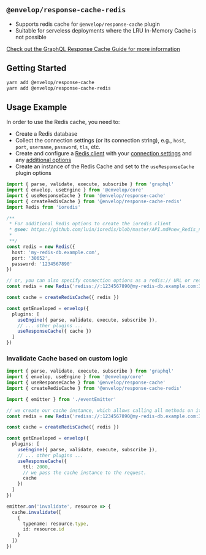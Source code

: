 ## `@envelop/response-cache-redis`

- Supports redis cache for `@envelop/response-cache` plugin
- Suitable for serveless deployments where the LRU In-Memory Cache is not possible

[Check out the GraphQL Response Cache Guide for more information](https://envelop.dev/docs/guides/adding-a-graphql-response-cache)

## Getting Started

```bash
yarn add @envelop/response-cache
yarn add @envelop/response-cache-redis
```

## Usage Example

In order to use the Redis cache, you need to:

- Create a Redis database
- Collect the connection settings (or its connection string), e.g., `host`, `port`, `username`, `password`, `tls`, etc.
- Create and configure a [Redis client](https://github.com/luin/ioredis) with your [connection settings](https://github.com/luin/ioredis/blob/master/API.md#Redis) and any [additional options](https://github.com/luin/ioredis/blob/master/API.md#new_Redis_new)
- Create an instance of the Redis Cache and set to the `useResponseCache` plugin options

```ts
import { parse, validate, execute, subscribe } from 'graphql'
import { envelop, useEngine } from '@envelop/core'
import { useResponseCache } from '@envelop/response-cache'
import { createRedisCache } from '@envelop/response-cache-redis'
import Redis from 'ioredis'

/**
 * For additional Redis options to create the ioredis client
 * @see: https://github.com/luin/ioredis/blob/master/API.md#new_Redis_new
 *
 **/
const redis = new Redis({
  host: 'my-redis-db.example.com',
  port: '30652',
  password: '1234567890'
})

// or, you can also specify connection options as a redis:// URL or rediss:// URL when using TLS encryption
const redis = new Redis('rediss://:1234567890@my-redis-db.example.com:30652')

const cache = createRedisCache({ redis })

const getEnveloped = envelop({
  plugins: [
    useEngine({ parse, validate, execute, subscribe }),
    // ... other plugins ...
    useResponseCache({ cache })
  ]
})
```

### Invalidate Cache based on custom logic

```ts
import { parse, validate, execute, subscribe } from 'graphql'
import { envelop, useEngine } from '@envelop/core'
import { useResponseCache } from '@envelop/response-cache'
import { createRedisCache } from '@envelop/response-cache-redis'

import { emitter } from './eventEmitter'

// we create our cache instance, which allows calling all methods on it
const redis = new Redis('rediss://:1234567890@my-redis-db.example.com:30652')

const cache = createRedisCache({ redis })

const getEnveloped = envelop({
  plugins: [
    useEngine({ parse, validate, execute, subscribe }),
    // ... other plugins ...
    useResponseCache({
      ttl: 2000,
      // we pass the cache instance to the request.
      cache
    })
  ]
})

emitter.on('invalidate', resource => {
  cache.invalidate([
    {
      typename: resource.type,
      id: resource.id
    }
  ])
})
```
